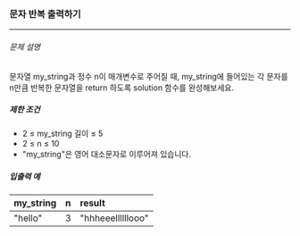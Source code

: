 ### 문자 반복 출력하기 
***

###### 문제 설명
문자열 my_string과 정수 n이 매개변수로 주어질 때, my_string에 들어있는 각 문자를 n만큼 반복한 문자열을 return 하도록 solution 함수를 완성해보세요.

##### 제한 조건

- 2 ≤ my_string 길이 ≤ 5
- 2 ≤ n ≤ 10
- "my_string"은 영어 대소문자로 이루어져 있습니다.

##### 입출력 예

| my_string |n |result |
| :--- | :--- |:--- |
|"hello"|3|"hhheeellllllooo"|

